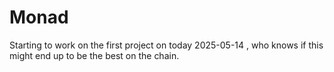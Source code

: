 # Monad

Starting to work on the first project on today 2025-05-14 , who knows if this might end up to be the best on the chain.
